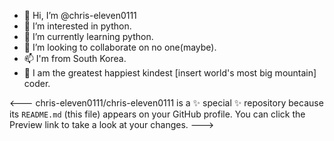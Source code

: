 - 👋 Hi, I’m @chris-eleven0111
- 👀 I’m interested in python.
- 🌱 I’m currently learning python.
- 💞️ I’m looking to collaborate on no one(maybe).
- 📫 I'm from South Korea.
- 🤔 I am the greatest happiest kindest [insert world's most big mountain] coder.

<---
chris-eleven0111/chris-eleven0111 is a ✨ special ✨ repository because its `README.md` (this file) appears on your GitHub profile.
You can click the Preview link to take a look at your changes.
--->
